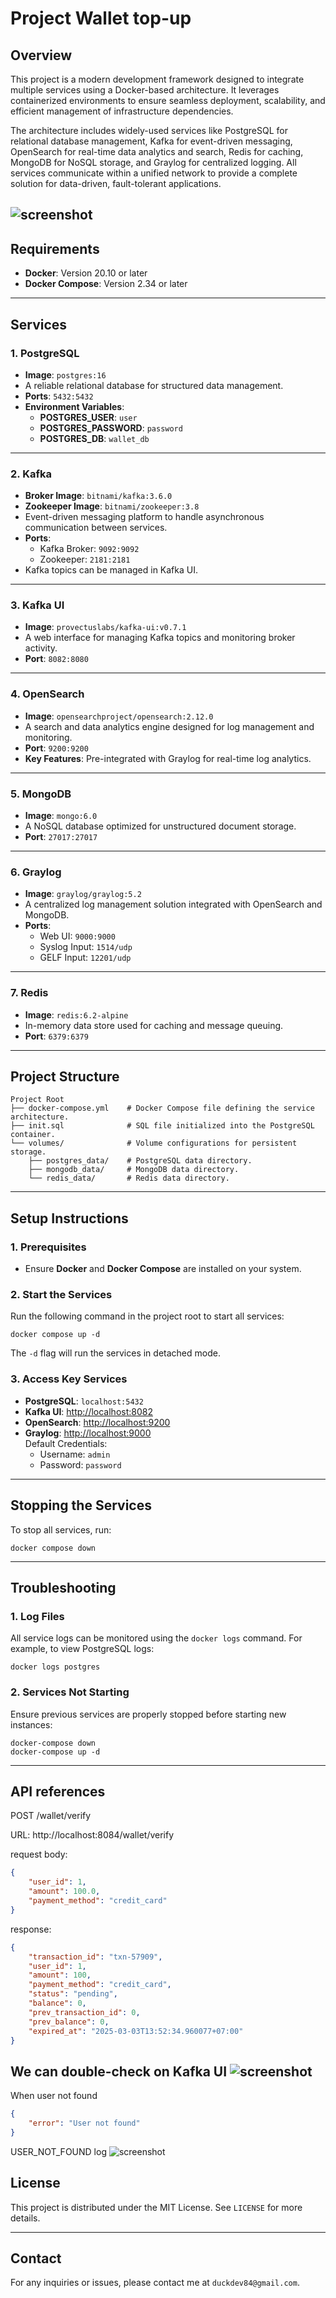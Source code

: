 # Project Wallet top-up

## Overview

This project is a modern development framework designed to integrate multiple services using a Docker-based architecture. It leverages containerized environments to ensure seamless deployment, scalability, and efficient management of infrastructure dependencies.

The architecture includes widely-used services like PostgreSQL for relational database management, Kafka for event-driven messaging, OpenSearch for real-time data analytics and search, Redis for caching, MongoDB for NoSQL storage, and Graylog for centralized logging. All services communicate within a unified network to provide a complete solution for data-driven, fault-tolerant applications.

![screenshot](doc/wallet-001.jpg)
---

## Requirements

- **Docker**: Version 20.10 or later
- **Docker Compose**: Version 2.34 or later

---

## Services

### 1. **PostgreSQL**
- **Image**: `postgres:16`
- A reliable relational database for structured data management.
- **Ports**: `5432:5432`
- **Environment Variables**:
    - **POSTGRES_USER**: `user`
    - **POSTGRES_PASSWORD**: `password`
    - **POSTGRES_DB**: `wallet_db`

---

### 2. **Kafka**
- **Broker Image**: `bitnami/kafka:3.6.0`
- **Zookeeper Image**: `bitnami/zookeeper:3.8`
- Event-driven messaging platform to handle asynchronous communication between services.
- **Ports**:
    - Kafka Broker: `9092:9092`
    - Zookeeper: `2181:2181`
- Kafka topics can be managed in Kafka UI.

---

### 3. **Kafka UI**
- **Image**: `provectuslabs/kafka-ui:v0.7.1`
- A web interface for managing Kafka topics and monitoring broker activity.
- **Port**: `8082:8080`

---

### 4. **OpenSearch**
- **Image**: `opensearchproject/opensearch:2.12.0`
- A search and data analytics engine designed for log management and monitoring.
- **Port**: `9200:9200`
- **Key Features**: Pre-integrated with Graylog for real-time log analytics.

---

### 5. **MongoDB**
- **Image**: `mongo:6.0`
- A NoSQL database optimized for unstructured document storage.
- **Port**: `27017:27017`

---

### 6. **Graylog**
- **Image**: `graylog/graylog:5.2`
- A centralized log management solution integrated with OpenSearch and MongoDB.
- **Ports**:
    - Web UI: `9000:9000`
    - Syslog Input: `1514/udp`
    - GELF Input: `12201/udp`

---

### 7. **Redis**
- **Image**: `redis:6.2-alpine`
- In-memory data store used for caching and message queuing.
- **Port**: `6379:6379`

---

## Project Structure

```
Project Root
├── docker-compose.yml    # Docker Compose file defining the service architecture.
├── init.sql              # SQL file initialized into the PostgreSQL container.
└── volumes/              # Volume configurations for persistent storage.
    ├── postgres_data/    # PostgreSQL data directory.
    ├── mongodb_data/     # MongoDB data directory.
    └── redis_data/       # Redis data directory.
```

---

## Setup Instructions

### 1. Prerequisites
- Ensure **Docker** and **Docker Compose** are installed on your system.

### 2. Start the Services
Run the following command in the project root to start all services:

```shell script
docker compose up -d
```

The `-d` flag will run the services in detached mode.

### 3. Access Key Services
- **PostgreSQL**: `localhost:5432`
- **Kafka UI**: [http://localhost:8082](http://localhost:8082)
- **OpenSearch**: [http://localhost:9200](http://localhost:9200)
- **Graylog**: [http://localhost:9000](http://localhost:9000)  
  Default Credentials:
    - Username: `admin`
    - Password: `password`

---

## Stopping the Services

To stop all services, run:

```shell script
docker compose down
```

---

## Troubleshooting

### 1. Log Files
All service logs can be monitored using the `docker logs` command. For example, to view PostgreSQL logs:

```shell script
docker logs postgres
```

### 2. Services Not Starting
Ensure previous services are properly stopped before starting new instances:

```shell script
docker-compose down
docker-compose up -d
```

---

## API references

POST /wallet/verify

URL: http://localhost:8084/wallet/verify

request body:
```json
{
    "user_id": 1,
    "amount": 100.0,
    "payment_method": "credit_card"
}
```
response:
```json
{
    "transaction_id": "txn-57909",
    "user_id": 1,
    "amount": 100,
    "payment_method": "credit_card",
    "status": "pending",
    "balance": 0,
    "prev_transaction_id": 0,
    "prev_balance": 0,
    "expired_at": "2025-03-03T13:52:34.960077+07:00"
}
```
We can double-check on Kafka UI
![screenshot](doc/kafka-001.png)
---
When user not found
```json
{
    "error": "User not found"
}
```
USER_NOT_FOUND log
![screenshot](doc/log-user-not-found.png)

## License

This project is distributed under the MIT License. See `LICENSE` for more details.

---


## Contact

For any inquiries or issues, please contact me at `duckdev84@gmail.com`.